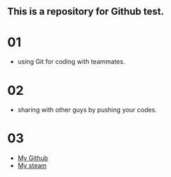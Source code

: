 ## This is a repository for Github test.
# 01 
- using Git for coding with teammates.

# 02
- sharing with other guys by pushing your codes.

# 03
- [My Github]()
- [My steam](https://steamcommunity.com/profiles/76561199238377659/)

